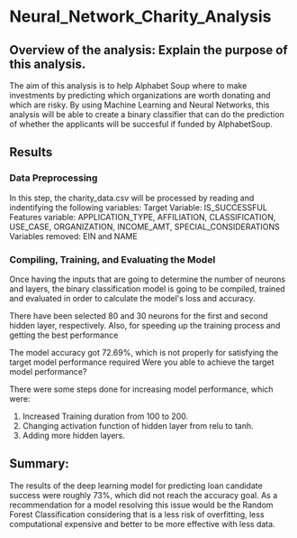 # Neural_Network_Charity_Analysis
## Overview of the analysis: Explain the purpose of this analysis.
The aim of this analysis is to help Alphabet Soup where to make investments by predicting which organizations are worth donating and which are risky. By using Machine Learning and Neural Networks, this analysis will be able to create a binary classifier that can do the prediction of whether the applicants will be succesful if funded by AlphabetSoup.

## Results

### Data Preprocessing

In this step, the charity_data.csv will be processed by reading and indentifying the following variables:
Target Variable: IS_SUCCESSFUL
Features variable: APPLICATION_TYPE, AFFILIATION, CLASSIFICATION, USE_CASE, ORGANIZATION, INCOME_AMT, SPECIAL_CONSIDERATIONS
Variables removed: EIN and NAME

### Compiling, Training, and Evaluating the Model

Once having the inputs that are going to determine the number of neurons and layers, the binary classification model is going to be compiled, trained and evaluated in order to calculate the model's loss and accuracy.

There have been selected 80 and 30 neurons for the first and second hidden layer, respectively. Also, for speeding up the training process and getting the best performance

The model accuracy got 72.69%, which is not properly for satisfying the target model performance required
Were you able to achieve the target model performance?

There were some steps done for increasing model performance, which were:
1. Increased Training duration from 100 to 200. 
2. Changing activation function of hidden layer from relu to tanh.
3. Adding more hidden layers. 

## Summary: 

The results of the deep learning model for predicting loan candidate success were roughly 73%, which did not reach the accuracy goal.
As a recommendation for a model resolving this issue would be the Random Forest Classification considering that is a less risk of overfitting, less computational expensive and better to be more effective with less data.
